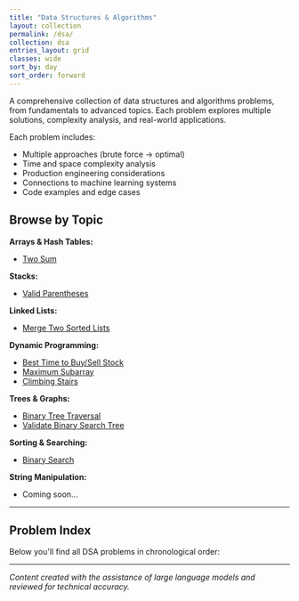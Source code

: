 ```yaml
---
title: "Data Structures & Algorithms"
layout: collection
permalink: /dsa/
collection: dsa
entries_layout: grid
classes: wide
sort_by: day
sort_order: forward
---
```


A comprehensive collection of data structures and algorithms problems, from fundamentals to advanced topics. Each problem explores multiple solutions, complexity analysis, and real-world applications.

Each problem includes:
- Multiple approaches (brute force → optimal)
- Time and space complexity analysis
- Production engineering considerations
- Connections to machine learning systems
- Code examples and edge cases

## Browse by Topic

**Arrays & Hash Tables:**
- [Two Sum](/dsa/0001-two-sum/)

**Stacks:**
- [Valid Parentheses](/dsa/0002-valid-parentheses/)

**Linked Lists:**
- [Merge Two Sorted Lists](/dsa/0003-merge-sorted-lists/)

**Dynamic Programming:**
- [Best Time to Buy/Sell Stock](/dsa/0004-best-time-buy-sell-stock/)
- [Maximum Subarray](/dsa/0005-maximum-subarray/)
- [Climbing Stairs](/dsa/0006-climbing-stairs/)

**Trees & Graphs:**
- [Binary Tree Traversal](/dsa/0007-binary-tree-traversal/)
- [Validate Binary Search Tree](/dsa/0008-validate-binary-search-tree/)

**Sorting & Searching:**
- [Binary Search](/dsa/0009-binary-search/)

**String Manipulation:**
- Coming soon...

---

## Problem Index

Below you'll find all DSA problems in chronological order:

---

*Content created with the assistance of large language models and reviewed for technical accuracy.*


